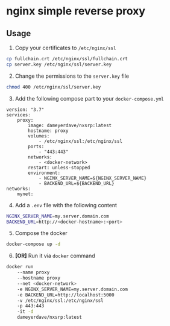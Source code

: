 # nginx simple reverse proxy

## Usage
1. Copy your certificates to `/etc/nginx/ssl`

```bash
cp fullchain.crt /etc/nginx/ssl/fullchain.crt
cp server.key /etc/nginx/ssl/server.key
```

2. Change the permissions to the `server.key` file

```bash
chmod 400 /etc/nginx/ssl/server.key
```

3. Add the following compose part to your `docker-compose.yml`

```docker
version: "3.7"
services:
    proxy:
        image: dameyerdave/nxsrp:latest
        hostname: proxy
        volumes:
            - /etc/nginx/ssl:/etc/nginx/ssl
        ports: 
            - "443:443"
        networks:
            - <docker-network>
        restart: unless-stopped
        environment:
            - NGINX_SERVER_NAME=${NGINX_SERVER_NAME}
            - BACKEND_URL=${BACKEND_URL}
networks:
    mynet:
```

4. Add a `.env` file with the following content

```bash
NGINX_SERVER_NAME=my.server.domain.com
BACKEND_URL=http://<docker-hostname>:<port>
```

5. Compose the docker

```bash
docker-compose up -d
```

6. __[OR]__ Run it via `docker` command

```bash
docker run
    --name proxy
    --hostname proxy
    --net <docker-network>
    -e NGINX_SERVER_NAME=my.server.domain.com
    -e BACKEND_URL=http://localhost:5000
    -v /etc/nginx/ssl:/etc/nginx/ssl
    -p 443:443
    -it -d
    dameyerdave/nxsrp:latest
```